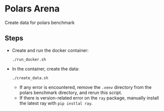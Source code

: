 # Polars Arena
Create data for polars benchmark

## Steps
- Create and run the docker container:
  ```
  ./run_docker.sh
  ```

- In the container, create the data:
  ```
  ./create_data.sh
  ```
  - If any error is encountered, remove the `.venv` directory from the polars benchmark directory, and rerun this script.
  - If there is version-related error on the `ray` package, manually install the latest ray with `pip instlal ray`.
